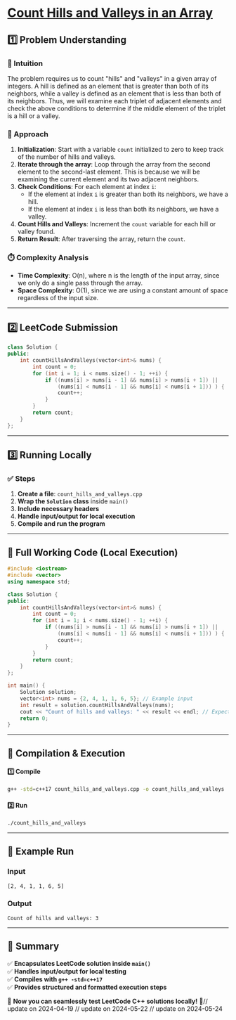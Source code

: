 # **[Count Hills and Valleys in an Array](https://leetcode.com/problems/count-hills-and-valleys-in-an-array/description/)**  

## **1️⃣ Problem Understanding**  
### **📌 Intuition**  
The problem requires us to count "hills" and "valleys" in a given array of integers. A hill is defined as an element that is greater than both of its neighbors, while a valley is defined as an element that is less than both of its neighbors. Thus, we will examine each triplet of adjacent elements and check the above conditions to determine if the middle element of the triplet is a hill or a valley.

### **🚀 Approach**  
1. **Initialization**: Start with a variable `count` initialized to zero to keep track of the number of hills and valleys.
2. **Iterate through the array**: Loop through the array from the second element to the second-last element. This is because we will be examining the current element and its two adjacent neighbors.
3. **Check Conditions**: For each element at index `i`:
   - If the element at index `i` is greater than both its neighbors, we have a hill.
   - If the element at index `i` is less than both its neighbors, we have a valley.
4. **Count Hills and Valleys**: Increment the `count` variable for each hill or valley found.
5. **Return Result**: After traversing the array, return the `count`.

### **⏱️ Complexity Analysis**  
- **Time Complexity**: O(n), where n is the length of the input array, since we only do a single pass through the array.
- **Space Complexity**: O(1), since we are using a constant amount of space regardless of the input size.

---

## **2️⃣ LeetCode Submission**  
```cpp
class Solution {
public:
    int countHillsAndValleys(vector<int>& nums) {
        int count = 0;
        for (int i = 1; i < nums.size() - 1; ++i) {
            if ((nums[i] > nums[i - 1] && nums[i] > nums[i + 1]) || 
                (nums[i] < nums[i - 1] && nums[i] < nums[i + 1])) ) {
                count++;
            }
        }
        return count;
    }
};
```  

---  

## **3️⃣ Running Locally**  
### **✅ Steps**  
1. **Create a file**: `count_hills_and_valleys.cpp`  
2. **Wrap the `Solution` class** inside `main()`  
3. **Include necessary headers**  
4. **Handle input/output for local execution**  
5. **Compile and run the program**  

---  

## **📝 Full Working Code (Local Execution)**  
```cpp
#include <iostream>
#include <vector>
using namespace std;

class Solution {
public:
    int countHillsAndValleys(vector<int>& nums) {
        int count = 0;
        for (int i = 1; i < nums.size() - 1; ++i) {
            if ((nums[i] > nums[i - 1] && nums[i] > nums[i + 1]) || 
                (nums[i] < nums[i - 1] && nums[i] < nums[i + 1])) ) {
                count++;
            }
        }
        return count;
    }
};

int main() {
    Solution solution;
    vector<int> nums = {2, 4, 1, 1, 6, 5}; // Example input
    int result = solution.countHillsAndValleys(nums);
    cout << "Count of hills and valleys: " << result << endl; // Expected output: 3
    return 0;
}
```  

---  

## **🔧 Compilation & Execution**  
#### **1️⃣ Compile**  
```bash
g++ -std=c++17 count_hills_and_valleys.cpp -o count_hills_and_valleys
```  

#### **2️⃣ Run**  
```bash
./count_hills_and_valleys
```  

---  

## **🎯 Example Run**  
### **Input**  
```
[2, 4, 1, 1, 6, 5]
```  
### **Output**  
```
Count of hills and valleys: 3
```  

---  

## **📌 Summary**  
✅ **Encapsulates LeetCode solution inside `main()`**  
✅ **Handles input/output for local testing**  
✅ **Compiles with `g++ -std=c++17`**  
✅ **Provides structured and formatted execution steps**  

🚀 **Now you can seamlessly test LeetCode C++ solutions locally!** 🚀// update on 2024-04-19
// update on 2024-05-22
// update on 2024-05-24
